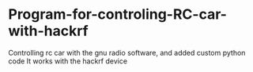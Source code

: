 # Program-for-controling-RC-car-with-hackrf

Controlling rc car with the gnu radio software, and added custom python code
It works with the hackrf device
